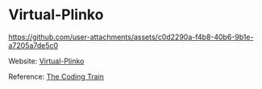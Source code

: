 # Virtual-Plinko
https://github.com/user-attachments/assets/c0d2290a-f4b8-40b6-9b1e-a7205a7de5c0

Website: [Virtual-Plinko](https://hqiao8.github.io/Virtual-Plinko)

Reference: [The Coding Train](https://www.youtube.com/@TheCodingTrain)
